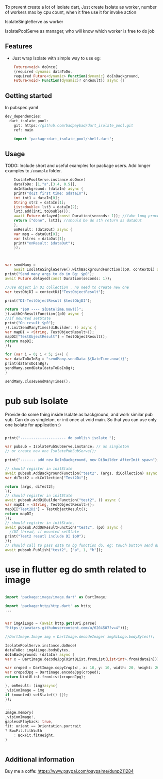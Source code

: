 <!--
This README describes the package. If you publish this package to pub.dev,
this README's contents appear on the landing page for your package.

For information about how to write a good package README, see the guide for
[writing package pages](https://dart.dev/guides/libraries/writing-package-pages).

For general information about developing packages, see the Dart guide for
[creating packages](https://dart.dev/guides/libraries/create-library-packages)
and the Flutter guide for
[developing packages and plugins](https://flutter.dev/developing-packages).
-->

To prevent create a lot of Isolate dart, Just create Isolate as worker, number of workers max by cpu count, when it free use it for invoke action

IsolateSingleServe as worker

IsolatePoolServe as manager, who will know which worker is free to do job 

## Features

- Just wrap Isolate with simple way to use eg: 

```dart
    Future<void> doOnce(
    {required dynamic dataToDo,
    required Future<dynamic> Function(dynamic) doInBackground,
    Future<void> Function(dynamic)? onResult}) async {}
```

## Getting started

In pubspec.yaml

```dart
dev_dependencies:
  dart_isolate_pool:
    git: https://github.com/badpaybad/dart_isolate_pool.git
    ref: main

```

```dart
    import 'package:dart_isolate_pool/shelf.dart';
```
## Usage

TODO: Include short and useful examples for package users. Add longer examples
to `/example` folder.

```dart
    IsolatePoolServe.instance.doOnce(
    dataToDo: [1,"a",[3.4, 0.5]],
    doInBackground: (dataIn) async {
    print("doIt first time: $dataIn");
    int int1 = dataIn[0];
    String str2 = dataIn[1];
    List<double> lst3 = dataIn[2];
    lst3.add(int1.toDouble());
    await Future.delayed(const Duration(seconds: 1)); //fake long process
    return ["done", lst3]; //should be do sth return as dataOut
    },
    onResult: (dataOut) async {
    var msg = dataOut[0];
    var lstres = dataOut[1];
    print("onResult: $dataOut");
    });
```
```dart


var sendMany =
    await IsolateSingleServe().withBackgroundFunction((p0, contextDi) async {
print("Send many args to do in Bg: $p0");
await Future.delayed(const Duration(seconds: 1));

//use object in DI collection , no need to create new one
var testObjDI = contextDi["TestObjectResult"];

print("DI-TestObjectResult $testObjDI");

return "$p0 ---- ${DateTime.now()}";
}).withOnResultFunction((p0) async {
//if mounted setState
print("On result $p0");
}).initSendManyTimes(diBuilder: () async {
var mapDI = <String, TestObjectResult>{};
mapDI["TestObjectResult"] = TestObjectResult();
return mapDI;
});

for (var i = 0; i < 5; i++) {
var dataToDoInBg = "sendMany.sendData ${DateTime.now()}";
print(dataToDoInBg);
sendMany.sendData(dataToDoInBg);
}

sendMany.closeSendManyTimes();

```

# pub sub Isolate

Provide do some thing inside Isolate as background, and work similar pub sub. 
Can do as singleton, or init once at void main. 
So that you can use only one Isolate for application :) 

````dart

print("--------------------- do publish isolate ");

var pubsub = IsolatePubSubServe.instance; // as singleton
// or create new one IsolatePubSubServe();

print("------- add new DoInBackground, new DiBuilder AfterInit spawn");

// should register in initState
await pubsub.AddBackgroundFunction("test2", (args, diCollection) async {
var diTest2 = diCollection["Test2Di"];

return [args, diTest2];
});
// should register in initState
await pubsub.AddDiBuilderFunction("test2", () async {
var mapDI = <String, TestObjectResult>{};
mapDI["Test2Di"] = TestObjectResult();
return mapDI;
});
// should register in initState,
await pubsub.AddOnResultFunction("test2", (p0) async {
  //UI thread, if mounted setState
print("Test2 resutl include DI $p0");
});
// should call to pass data to bg function do. eg: touch button send data
await pubsub.Publish("test2", ["a", 1, "b"]);

````

# use in flutter eg do smth related to image

````dart

import 'package:image/image.dart' as DartImage;

import 'package:http/http.dart' as http;
...


var imgAiLogo = (await http.get(Uri.parse(
"https://avatars.githubusercontent.com/u/6204507?v=4")));

//DartImage.Image img = DartImage.decodeImage( imgAiLogo.bodyBytes)!;

IsolatePoolServe.instance.doOnce(
dataToDo: imgAiLogo.bodyBytes,
doInBackground: (dataIn) async {
var x = DartImage.decodeJpg(Uint8List.fromList(List<int>.from(dataIn)));

var croped = DartImage.copyCrop(x!, x: 10, y: 10, width: 20, height: 20);
var cropedJpg = DartImage.encodeJpg(croped);
return Uint8List.fromList(cropedJpg);

}, onResult: (img)async{
_visionImage = img
if (mounted) setState(() {});
});

...
Image.memory(
_visionImage!,
gaplessPlayback: true,
fit: orient == Orientation.portrait
? BoxFit.fitWidth
    : BoxFit.fitHeight,
)
  
````

## Additional information

Buy me a coffe: https://www.paypal.com/paypalme/dunp211284
